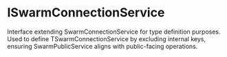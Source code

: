 # ISwarmConnectionService

Interface extending SwarmConnectionService for type definition purposes.
Used to define TSwarmConnectionService by excluding internal keys, ensuring SwarmPublicService aligns with public-facing operations.
